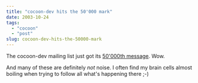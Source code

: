 ```yaml
---
title: "cocoon-dev hits the 50'000 mark"
date: 2003-10-24
tags: 
  - "cocoon"
  - "post"
slug: cocoon-dev-hits-the-50000-mark
---
```


The cocoon-dev mailing list just got its [50'000th message](http://marc.theaimsgroup.com/?l=xml-cocoon-dev&m=106698393428446&w=2). Wow.

And many of these are definitely _not_ noise. I often find my brain cells almost boiling when trying to follow all what's happening there ;-)

